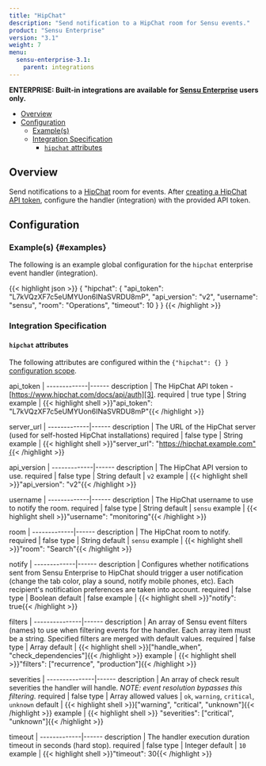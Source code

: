```yaml
---
title: "HipChat"
description: "Send notification to a HipChat room for Sensu events."
product: "Sensu Enterprise"
version: "3.1"
weight: 7
menu:
  sensu-enterprise-3.1:
    parent: integrations
---
```

**ENTERPRISE: Built-in integrations are available for [Sensu Enterprise][1]
users only.**

- [Overview](#overview)
- [Configuration](#configuration)
  - [Example(s)](#examples)
  - [Integration Specification](#integration-specification)
    - [`hipchat` attributes](#hipchat-attributes)

## Overview

Send notifications to a [HipChat][2] room for events. After [creating a HipChat
API token][3], configure the handler (integration) with the provided API token.

## Configuration

### Example(s) {#examples}

The following is an example global configuration for the `hipchat` enterprise
event handler (integration).

{{< highlight json >}}
{
  "hipchat": {
    "api_token": "L7kVQzXF7c5eUMYUon6INaSVRDU8mP",
    "api_version": "v2",
    "username": "sensu",
    "room": "Operations",
    "timeout": 10
  }
}
{{< /highlight >}}

### Integration Specification

#### `hipchat` attributes

The following attributes are configured within the `{"hipchat": {} }`
[configuration scope][4].

api_token    | 
-------------|------
description  | The HipChat API token - [https://www.hipchat.com/docs/api/auth][3].
required     | true
type         | String
example      | {{< highlight shell >}}"api_token": "L7kVQzXF7c5eUMYUon6INaSVRDU8mP"{{< /highlight >}}

server_url   | 
-------------|------
description  | The URL of the HipChat server (used for self-hosted HipChat installations)
required     | false
type         | String
example      | {{< highlight shell >}}"server_url": "https://hipchat.example.com"{{< /highlight >}}

api_version  | 
-------------|------
description  | The HipChat API version to use.
required     | false
type         | String
default      | `v2`
example      | {{< highlight shell >}}"api_version": "v2"{{< /highlight >}}


username     | 
-------------|------
description  | The HipChat username to use to notify the room.
required     | false
type         | String
default      | `sensu`
example      | {{< highlight shell >}}"username": "monitoring"{{< /highlight >}}

room         | 
-------------|------
description  | The HipChat room to notify.
required     | false
type         | String
default      | `sensu`
example      | {{< highlight shell >}}"room": "Search"{{< /highlight >}}

notify       | 
-------------|------
description  | Configures whether notifications sent from Sensu Enterprise to HipChat should trigger a user notification (change the tab color, play a sound, notify mobile phones, etc). Each recipient's notification preferences are taken into account.
required     | false
type         | Boolean
default      | false
example      | {{< highlight shell >}}"notify": true{{< /highlight >}}

filters        | 
---------------|------
description    | An array of Sensu event filters (names) to use when filtering events for the handler. Each array item must be a string. Specified filters are merged with default values.
required       | false
type           | Array
default        | {{< highlight shell >}}["handle_when", "check_dependencies"]{{< /highlight >}}
example        | {{< highlight shell >}}"filters": ["recurrence", "production"]{{< /highlight >}}

severities     | 
---------------|------
description    | An array of check result severities the handler will handle. _NOTE: event resolution bypasses this filtering._
required       | false
type           | Array
allowed values | `ok`, `warning`, `critical`, `unknown`
default        | {{< highlight shell >}}["warning", "critical", "unknown"]{{< /highlight >}}
example        | {{< highlight shell >}} "severities": ["critical", "unknown"]{{< /highlight >}}

timeout      | 
-------------|------
description  | The handler execution duration timeout in seconds (hard stop).
required     | false
type         | Integer
default      | `10`
example      | {{< highlight shell >}}"timeout": 30{{< /highlight >}}



[?]:  #
[1]:  /sensu-enterprise
[2]:  https://www.hipchat.com?ref=sensu-enterprise
[3]:  https://www.hipchat.com/docs/api/auth?ref=sensu-enterprise
[4]:  /sensu-core/1.2/reference/configuration#configuration-scopes
